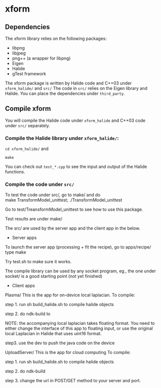xform
=====

## Dependencies
The xform library relies on the following packages:

- libpng
- libjpeg
- png++ (a wrapper for libpng)
- Eigen
- Halide
- gTest framework

The xform package is written by Halide code and C++03 under 
```xform_halide/``` and ```src/``` 
The code in ```src/``` relies on the Eigen library and  Halide.
You can place the dependencies under ```third_party```.

## Compile xform

You will compile the Halide code under ```xform_halide``` and C++03 code under ```src/``` separately.

### Compile the Halide library under ```xform_halide/```: 

``` cd xform_halide/ ``` and 

```make ```

You can check out  ```test_*.cpp``` to see the input and output of the Halide functions.

### Compile the code under ```src/```

To test the code under src/, go to make/ and do  
make TransformModel_unittest; ./TransformModel_unittest

Go to test/TreansformModel_unittest to see how to use this package.

Test results are under make/

The src/ are used by the server app and the client app in the below.

* Server apps

To launch the server app (processing + fit the recipe), go to apps/recipe/
type make

Try test.sh to make sure it works.

The compile library can be used by any socket program, eg., the one under socket/
is a good starting point (not yet finished)


* Client apps

Plasma/
This is the app for on-device local laplacian.
To compile: 

  step 1. run sh build_halide.sh to compile halide objects

  step 2. do ndk-build to  

  NOTE: the accompanying local laplacian takes floating format.
  You need to either change the interface of this app to floating input, 
  or use the original local Laplacian in Halide that uses uint16 format. 

  step3. use the dev to push the java code on the device  

UploadServer/
This is the app for cloud computing
To compile:

  step 1. run sh build_halide.sh to compile halide objects

  step 2. do ndk-build

  step 3. change the url in POST/GET method to your server and port.
  
